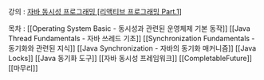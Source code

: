 강의 : [자바 동시성 프로그래밍 [리액티브 프로그래밍 Part.1]](https://www.inflearn.com/course/%EC%9E%90%EB%B0%94-%EB%8F%99%EC%8B%9C%EC%84%B1-%ED%94%84%EB%A1%9C%EA%B7%B8%EB%9E%98%EB%B0%8D-%EB%A6%AC%EC%95%A1%ED%8B%B0%EB%B8%8C-part1/dashboard)

목차 : 
[[Operating System Basic - 동시성과 관련된 운영체제 기본 동작]]
[[Java Thread Fundamentals - 자바 쓰레드 기초]]
[[Synchronization Fundamentals - 동기화와 관련된 지식]]
[[Java Synchronization - 자바의 동기화 매커니즘]]
[[Java Locks]]
[[Java 동기화 도구]]
[[자바 동시성 프레임워크]]
[[CompletableFuture]]
[[마무리]]



